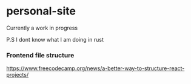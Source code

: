 # personal-site
Currently a work in progress

P.S I dont know what I am doing in rust

### Frontend file structure 
https://www.freecodecamp.org/news/a-better-way-to-structure-react-projects/
